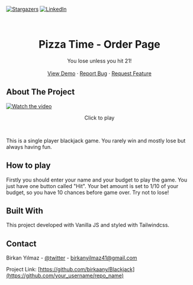 <!-- Improved compatibility of back to top link: See: https://github.com/othneildrew/Best-README-Template/pull/73 -->

<a name="readme-top"></a>

<!--
*** Thanks for checking out the Best-README-Template. If you have a suggestion
*** that would make this better, please fork the repo and create a pull request
*** or simply open an issue with the tag "enhancement".
*** Don't forget to give the project a star!
*** Thanks again! Now go create something AMAZING! :D
-->

<!-- PROJECT SHIELDS -->
<!--
*** I'm using markdown "reference style" links for readability.
*** Reference links are enclosed in brackets [ ] instead of parentheses ( ).
*** See the bottom of this document for the declaration of the reference variables
*** for contributors-url, forks-url, etc. This is an optional, concise syntax you may use.
*** https://www.markdownguide.org/basic-syntax/#reference-style-links
-->

[![Stargazers][stars-shield]][stars-url]
[![LinkedIn][linkedin-shield]][linkedin-url]

<!-- PROJECT LOGO -->
<br />
<div align="center">

  <h1 align="center">Pizza Time - Order Page</h1>

  <p align="center">
    You lose unless you hit 21!
    <br />
    <br />
    <a href="https://tranquil-pika-d34a0c.netlify.app/">View Demo</a>
    ·
    <a href="https://github.com/birkaany/Blackjack/issues">Report Bug</a>
    ·
    <a href="https://github.com/birkaany/Blackjack/issues">Request Feature</a>
  </p>
</div>

<!-- ABOUT THE PROJECT -->

## About The Project

[![Watch the video](https://i.hizliresim.com/2kj27mi.png)](https://youtu.be/3l4qQoJoGh8)

<p style="text-align:center">Click to play</p>
<br/>

This is a single player blackjack game. You rarely win and mostly lose but always having fun.
<br />

<!-- GETTING STARTED -->

## How to play

Firstly you should enter your name and your budget to play the game. You just have one button called "Hit". Your bet amount is set to 1/10 of your budget, so you have 10 chances before game over. Try not to lose!

## Built With

This project developed with Vanilla JS and styled with Tailwindcss.

<!-- CONTACT -->

## Contact

Birkan Yılmaz - [@twitter](https://twitter.com/adimcikmis9a) - birkanyilmaz41@gmail.com

Project Link: [https://github.com/birkaany/Blackjack](https://github.com/your_username/repo_name)

<!-- MARKDOWN LINKS & IMAGES -->
<!-- https://www.markdownguide.org/basic-syntax/#reference-style-links -->

[contributors-shield]: https://img.shields.io/github/contributors/othneildrew/Best-README-Template.svg?style=for-the-badge
[contributors-url]: https://github.com/othneildrew/Best-README-Template/graphs/contributors
[forks-shield]: https://img.shields.io/github/forks/othneildrew/Best-README-Template.svg?style=for-the-badge
[forks-url]: https://github.com/othneildrew/Best-README-Template/network/members
[stars-shield]: https://img.shields.io/github/stars/birkaany/blackjack?style=for-the-badge
[stars-url]: https://github.com/birkaany/Blackjack/stargazers
[issues-shield]: https://img.shields.io/github/stars/birkaany/blackjack?style=for-the-badge
[issues-url]: https://github.com/othneildrew/Best-README-Template/issues
[license-shield]: https://img.shields.io/github/license/othneildrew/Best-README-Template.svg?style=for-the-badge
[license-url]: https://github.com/othneildrew/Best-README-Template/blob/master/LICENSE.txt
[linkedin-shield]: https://img.shields.io/badge/-LinkedIn-black.svg?style=for-the-badge&logo=linkedin&colorB=555
[linkedin-url]: https://www.linkedin.com/in/birkan-yilmaz/
[product-screenshot]: images/screenshot.png
[next.js]: https://img.shields.io/badge/next.js-000000?style=for-the-badge&logo=nextdotjs&logoColor=white
[next-url]: https://nextjs.org/
[react.js]: https://img.shields.io/badge/React-20232A?style=for-the-badge&logo=react&logoColor=61DAFB
[react-url]: https://reactjs.org/
[vue.js]: https://img.shields.io/badge/Vue.js-35495E?style=for-the-badge&logo=vuedotjs&logoColor=4FC08D
[vue-url]: https://vuejs.org/
[angular.io]: https://img.shields.io/badge/Angular-DD0031?style=for-the-badge&logo=angular&logoColor=white
[angular-url]: https://angular.io/
[svelte.dev]: https://img.shields.io/badge/Svelte-4A4A55?style=for-the-badge&logo=svelte&logoColor=FF3E00
[svelte-url]: https://svelte.dev/
[laravel.com]: https://img.shields.io/badge/Laravel-FF2D20?style=for-the-badge&logo=laravel&logoColor=white
[laravel-url]: https://laravel.com
[bootstrap.com]: https://img.shields.io/badge/Bootstrap-563D7C?style=for-the-badge&logo=bootstrap&logoColor=white
[bootstrap-url]: https://getbootstrap.com
[jquery.com]: https://img.shields.io/badge/jQuery-0769AD?style=for-the-badge&logo=jquery&logoColor=white
[jquery-url]: https://jquery.com
